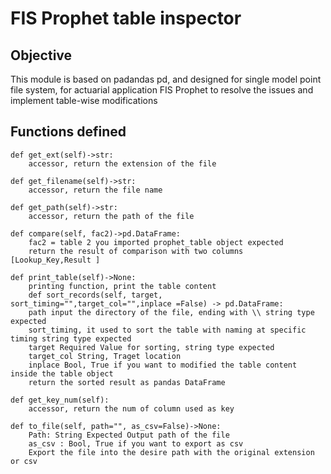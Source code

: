 # FIS Prophet table inspector
## Objective
This module is based on padandas pd, and designed for single model point file system, for actuarial application  FIS Prophet  to resolve the issues and implement table-wise modifications 

## Functions defined
    
    def get_ext(self)->str:
	    accessor, return the extension of the file

    def get_filename(self)->str:
        accessor, return the file name
    
    def get_path(self)->str:
        accessor, return the path of the file
    
    def compare(self, fac2)->pd.DataFrame:
        fac2 = table 2 you imported prophet_table object expected
        return the result of comparison with two columns [Lookup_Key,Result ]

    def print_table(self)->None:
        printing function, print the table content
        def sort_records(self, target, sort_timing="",target_col="",inplace =False) -> pd.DataFrame:
        path input the directory of the file, ending with \\ string type expected
        sort_timing, it used to sort the table with naming at specific timing string type expected
        target Required Value for sorting, string type expected
        target_col String, Traget location
        inplace Bool, True if you want to modified the table content inside the table object
        return the sorted result as pandas DataFrame

    def get_key_num(self):
        accessor, return the num of column used as key

    def to_file(self, path="", as_csv=False)->None:
        Path: String Expected Output path of the file
        as_csv : Bool, True if you want to export as csv
        Export the file into the desire path with the original extension or csv
        


    
